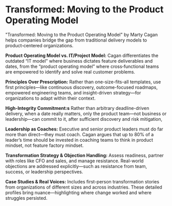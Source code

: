 # Transformed: Moving to the Product Operating Model

"Transformed: Moving to the Product Operating Model" by Marty Cagan helps
companies bridge the gap from traditional delivery models to product‑centered
organizations.

**Product Operating Model vs. IT/Project Model:** Cagan differentiates the
outdated “IT model” where business dictates feature deliverables and dates,
from the “product operating model” where cross‑functional teams are empowered
to identify and solve real customer problems.

**Principles Over Prescription:** Rather than one-size-fits-all templates, use
first principles—like continuous discovery, outcome-focused roadmaps, empowered
engineering teams, and insight-driven strategy—for organizations to adapt within
their context.

**High‑Integrity Commitment:s** Rather than arbitrary deadline-driven delivery,
when a date really matters, only the product team—not business or leadership—can
commit to it, after sufficient discovery and risk mitigation,

**Leadership as Coaches:** Executive and senior product leaders must do far more
than direct—they must coach. Cagan argues that up to 80% of a leader’s time
should be invested in coaching teams to think in product mindset, not feature
factory mindset.

**Transformation Strategy & Objection Handling:** Assess readiness, partner with
roles like CFO and sales, and manage resistance. Real-world objections are
addressed explicitly—such as resistance from team, success, or leadership
perspectives.

**Case Studies & Real Voices:** Includes first-person transformation stories
from organizations of different sizes and across industries. These detailed
profiles bring nuance—highlighting where change worked and where struggles
persisted.
